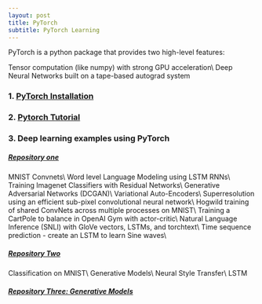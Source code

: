 ```yaml
---
layout: post
title: PyTorch
subtitle: PyTorch Learning 
---
```


PyTorch is a python package that provides two high-level features:

Tensor computation (like numpy) with strong GPU acceleration\\
Deep Neural Networks built on a tape-based autograd system


### 1. [PyTorch Installation](http://pytorch.org/)

### 2. [Pytorch Tutorial](https://github.com/yunjey/pytorch-tutorial)

### 3. Deep learning examples using PyTorch

##### [Repository one](https://github.com/pytorch/examples)

MNIST Convnets\\
Word level Language Modeling using LSTM RNNs\\
Training Imagenet Classifiers with Residual Networks\\
Generative Adversarial Networks (DCGAN)\\
Variational Auto-Encoders\\
Superresolution using an efficient sub-pixel convolutional neural network\\
Hogwild training of shared ConvNets across multiple processes on MNIST\\
Training a CartPole to balance in OpenAI Gym with actor-critic\\
Natural Language Inference (SNLI) with GloVe vectors, LSTMs, and torchtext\\
Time sequence prediction - create an LSTM to learn Sine waves\\

##### [Repository Two](https://github.com/pytorch/examples)

Classification on MNIST\\
Generative Models\\
Neural Style Transfer\\
LSTM

##### [Repository Three: Generative Models](https://github.com/wiseodd/generative-models)






